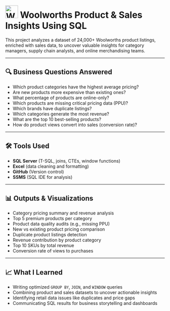 <h1>
  <img src="https://github.com/user-attachments/assets/af82dfd2-660f-48a1-8b7e-34e1dfd3fd08" alt="Woolworths Logo" width="40"/>
  Woolworths Product & Sales Insights Using SQL
</h1>

This project analyzes a dataset of 24,000+ Woolworths product listings, enriched with sales data, to uncover valuable insights for category managers, supply chain analysts, and online merchandising teams.

---

## 🔍 Business Questions Answered

- Which product categories have the highest average pricing?
- Are new products more expensive than existing ones?
- What percentage of products are online-only?
- Which products are missing critical pricing data (PPU)?
- Which brands have duplicate listings?
- Which categories generate the most revenue?
- What are the top 10 best-selling products?
- How do product views convert into sales (conversion rate)?

---

## 🛠️ Tools Used

- **SQL Server** (T-SQL, joins, CTEs, window functions)
- **Excel** (data cleaning and formatting)
- **GitHub** (Version control)
- **SSMS** (SQL IDE for analysis)

---

## 📊 Outputs & Visualizations

- Category pricing summary and revenue analysis
- Top 5 premium products per category
- Product data quality audits (e.g., missing PPU)
- New vs existing product pricing comparison
- Duplicate product listings detection
- Revenue contribution by product category
- Top 10 SKUs by total revenue
- Conversion rate of views to purchases

---

## 📈 What I Learned

- Writing optimized `GROUP BY`, `JOIN`, and `WINDOW` queries
- Combining product and sales datasets to uncover actionable insights
- Identifying retail data issues like duplicates and price gaps
- Communicating SQL results for business storytelling and dashboards
